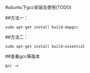 #ubuntu下gcc安装及使用(TODO)

##方法一：

```
sudo apt-get install build-depgcc
```

##方法二：

```
sudo apt-get install build-essential
```

##查看gcc等版本

```
gcc -v
```
